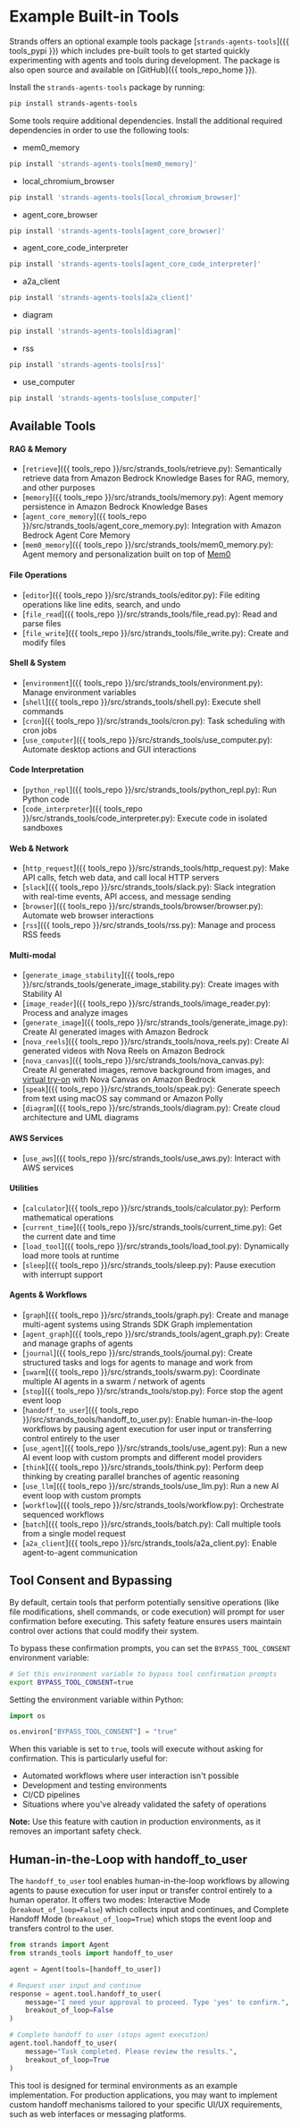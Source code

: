# Example Built-in Tools

Strands offers an optional example tools package [`strands-agents-tools`]({{ tools_pypi }}) which includes pre-built tools to get started quickly experimenting with agents and tools during development. The package is also open source and available on [GitHub]({{ tools_repo_home }}).

Install the `strands-agents-tools` package by running:

```bash
pip install strands-agents-tools
```

Some tools require additional dependencies. Install the additional required dependencies in order to use the following tools:

- mem0_memory
```python
pip install 'strands-agents-tools[mem0_memory]'
```
- local_chromium_browser
```python
pip install 'strands-agents-tools[local_chromium_browser]'
```
- agent_core_browser
```python
pip install 'strands-agents-tools[agent_core_browser]'
```
- agent_core_code_interpreter
```python
pip install 'strands-agents-tools[agent_core_code_interpreter]'
```
- a2a_client
```python
pip install 'strands-agents-tools[a2a_client]'
```
- diagram
```python
pip install 'strands-agents-tools[diagram]'
```
- rss
```python
pip install 'strands-agents-tools[rss]'
```
- use_computer
```python
pip install 'strands-agents-tools[use_computer]'
```

## Available Tools

#### RAG & Memory
- [`retrieve`]({{ tools_repo }}/src/strands_tools/retrieve.py): Semantically retrieve data from Amazon Bedrock Knowledge Bases for RAG, memory, and other purposes
- [`memory`]({{ tools_repo }}/src/strands_tools/memory.py): Agent memory persistence in Amazon Bedrock Knowledge Bases
- [`agent_core_memory`]({{ tools_repo }}/src/strands_tools/agent_core_memory.py): Integration with Amazon Bedrock Agent Core Memory
- [`mem0_memory`]({{ tools_repo }}/src/strands_tools/mem0_memory.py): Agent memory and personalization built on top of [Mem0](https://mem0.ai)

#### File Operations
- [`editor`]({{ tools_repo }}/src/strands_tools/editor.py): File editing operations like line edits, search, and undo
- [`file_read`]({{ tools_repo }}/src/strands_tools/file_read.py): Read and parse files
- [`file_write`]({{ tools_repo }}/src/strands_tools/file_write.py): Create and modify files

#### Shell & System
- [`environment`]({{ tools_repo }}/src/strands_tools/environment.py): Manage environment variables
- [`shell`]({{ tools_repo }}/src/strands_tools/shell.py): Execute shell commands
- [`cron`]({{ tools_repo }}/src/strands_tools/cron.py): Task scheduling with cron jobs
- [`use_computer`]({{ tools_repo }}/src/strands_tools/use_computer.py): Automate desktop actions and GUI interactions

#### Code Interpretation
- [`python_repl`]({{ tools_repo }}/src/strands_tools/python_repl.py): Run Python code
- [`code_interpreter`]({{ tools_repo }}/src/strands_tools/code_interpreter.py): Execute code in isolated sandboxes

#### Web & Network
- [`http_request`]({{ tools_repo }}/src/strands_tools/http_request.py): Make API calls, fetch web data, and call local HTTP servers
- [`slack`]({{ tools_repo }}/src/strands_tools/slack.py): Slack integration with real-time events, API access, and message sending
- [`browser`]({{ tools_repo }}/src/strands_tools/browser/browser.py): Automate web browser interactions
- [`rss`]({{ tools_repo }}/src/strands_tools/rss.py): Manage and process RSS feeds

#### Multi-modal
- [`generate_image_stability`]({{ tools_repo }}/src/strands_tools/generate_image_stability.py): Create images with Stability AI
- [`image_reader`]({{ tools_repo }}/src/strands_tools/image_reader.py): Process and analyze images
- [`generate_image`]({{ tools_repo }}/src/strands_tools/generate_image.py): Create AI generated images with Amazon Bedrock
- [`nova_reels`]({{ tools_repo }}/src/strands_tools/nova_reels.py): Create AI generated videos with Nova Reels on Amazon Bedrock
- [`nova_canvas`]({{ tools_repo }}/src/strands_tools/nova_canvas.py): Create AI generated images, remove background from images, and [virtual try-on](https://docs.aws.amazon.com/nova/latest/userguide/image-gen-vto.html) with Nova Canvas on Amazon Bedrock
- [`speak`]({{ tools_repo }}/src/strands_tools/speak.py): Generate speech from text using macOS say command or Amazon Polly
- [`diagram`]({{ tools_repo }}/src/strands_tools/diagram.py): Create cloud architecture and UML diagrams

#### AWS Services
- [`use_aws`]({{ tools_repo }}/src/strands_tools/use_aws.py): Interact with AWS services

#### Utilities
- [`calculator`]({{ tools_repo }}/src/strands_tools/calculator.py): Perform mathematical operations
- [`current_time`]({{ tools_repo }}/src/strands_tools/current_time.py): Get the current date and time
- [`load_tool`]({{ tools_repo }}/src/strands_tools/load_tool.py): Dynamically load more tools at runtime
- [`sleep`]({{ tools_repo }}/src/strands_tools/sleep.py): Pause execution with interrupt support

#### Agents & Workflows
- [`graph`]({{ tools_repo }}/src/strands_tools/graph.py): Create and manage multi-agent systems using Strands SDK Graph implementation
- [`agent_graph`]({{ tools_repo }}/src/strands_tools/agent_graph.py): Create and manage graphs of agents
- [`journal`]({{ tools_repo }}/src/strands_tools/journal.py): Create structured tasks and logs for agents to manage and work from
- [`swarm`]({{ tools_repo }}/src/strands_tools/swarm.py): Coordinate multiple AI agents in a swarm / network of agents
- [`stop`]({{ tools_repo }}/src/strands_tools/stop.py): Force stop the agent event loop
- [`handoff_to_user`]({{ tools_repo }}/src/strands_tools/handoff_to_user.py): Enable human-in-the-loop workflows by pausing agent execution for user input or transferring control entirely to the user
- [`use_agent`]({{ tools_repo }}/src/strands_tools/use_agent.py): Run a new AI event loop with custom prompts and different model providers
- [`think`]({{ tools_repo }}/src/strands_tools/think.py): Perform deep thinking by creating parallel branches of agentic reasoning
- [`use_llm`]({{ tools_repo }}/src/strands_tools/use_llm.py): Run a new AI event loop with custom prompts
- [`workflow`]({{ tools_repo }}/src/strands_tools/workflow.py): Orchestrate sequenced workflows
- [`batch`]({{ tools_repo }}/src/strands_tools/batch.py): Call multiple tools from a single model request
- [`a2a_client`]({{ tools_repo }}/src/strands_tools/a2a_client.py): Enable agent-to-agent communication

## Tool Consent and Bypassing

By default, certain tools that perform potentially sensitive operations (like file modifications, shell commands, or code execution) will prompt for user confirmation before executing. This safety feature ensures users maintain control over actions that could modify their system.

To bypass these confirmation prompts, you can set the `BYPASS_TOOL_CONSENT` environment variable:

```bash
# Set this environment variable to bypass tool confirmation prompts
export BYPASS_TOOL_CONSENT=true
```

Setting the environment variable within Python:

```python
import os

os.environ["BYPASS_TOOL_CONSENT"] = "true"
```

When this variable is set to `true`, tools will execute without asking for confirmation. This is particularly useful for:

- Automated workflows where user interaction isn't possible
- Development and testing environments
- CI/CD pipelines
- Situations where you've already validated the safety of operations

**Note:** Use this feature with caution in production environments, as it removes an important safety check.

## Human-in-the-Loop with handoff_to_user

The `handoff_to_user` tool enables human-in-the-loop workflows by allowing agents to pause execution for user input or transfer control entirely to a human operator. It offers two modes: Interactive Mode (`breakout_of_loop=False`) which collects input and continues, and Complete Handoff Mode (`breakout_of_loop=True`) which stops the event loop and transfers control to the user.

```python
from strands import Agent
from strands_tools import handoff_to_user

agent = Agent(tools=[handoff_to_user])

# Request user input and continue
response = agent.tool.handoff_to_user(
    message="I need your approval to proceed. Type 'yes' to confirm.",
    breakout_of_loop=False
)

# Complete handoff to user (stops agent execution)
agent.tool.handoff_to_user(
    message="Task completed. Please review the results.",
    breakout_of_loop=True
)
```

This tool is designed for terminal environments as an example implementation. For production applications, you may want to implement custom handoff mechanisms tailored to your specific UI/UX requirements, such as web interfaces or messaging platforms.

